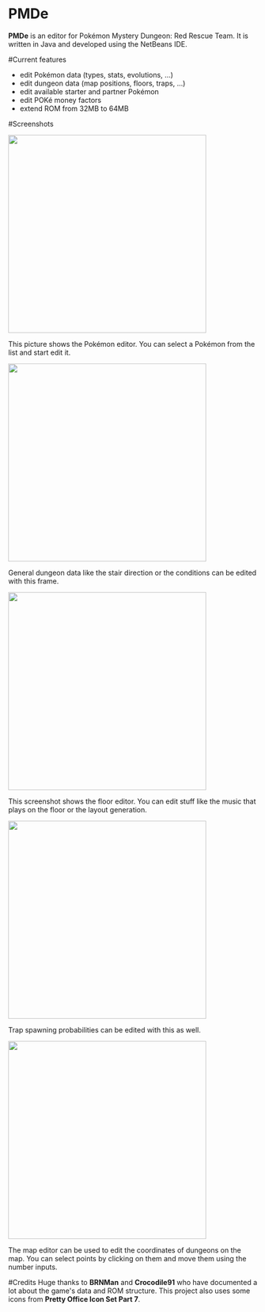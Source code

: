 # PMDe
**PMDe** is an editor for Pokémon Mystery Dungeon: Red Rescue Team. It is written in Java and developed using the NetBeans IDE.


#Current features
- edit Pokémon data (types, stats, evolutions, ...)
- edit dungeon data (map positions, floors, traps, ...)
- edit available starter and partner Pokémon
- edit POKé money factors
- extend ROM from 32MB to 64MB 


#Screenshots
<dl><img width="400px" src="http://neomariogalaxy.bplaced.net/data/pictures/Mystery-PokemonEditor.png"></dl>
This picture shows the Pokémon editor. You can select a Pokémon from the list and start edit it.

<dl><img width="400px" src="http://neomariogalaxy.bplaced.net/data/pictures/Mystery-DungeonEditor.png"></dl>
General dungeon data like the stair direction or the conditions can be edited with this frame.

<dl><img width="400px" src="http://neomariogalaxy.bplaced.net/data/pictures/Mystery-DungeonFloorEditor.png"></dl>
This screenshot shows the floor editor. You can edit stuff like the music that plays on the floor or the layout generation.

<dl><img width="400px" src="http://neomariogalaxy.bplaced.net/data/pictures/Mystery-DungeonTrapsEditor.png"></dl>
Trap spawning probabilities can be edited with this as well.

<dl><img width="400px" src="http://neomariogalaxy.bplaced.net/data/pictures/Mystery-MapEditor.png"></dl>
The map editor can be used to edit the coordinates of dungeons on the map. You can select points by clicking on them and move them using the number inputs.


#Credits
Huge thanks to **BRNMan** and **Crocodile91** who have documented a lot about the game's data and ROM structure. This project also uses some icons from **Pretty Office Icon Set Part 7**.
